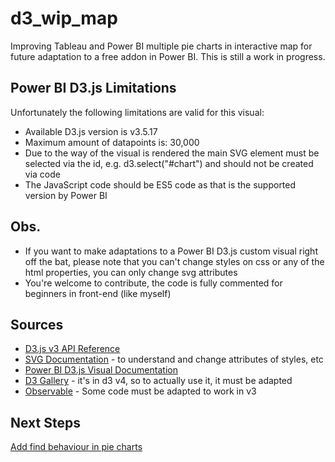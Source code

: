 # d3_wip_map
Improving Tableau and Power BI multiple pie charts in interactive map for future adaptation to a free addon in Power BI.
This is still a work in progress.

## Power BI D3.js Limitations
Unfortunately the following limitations are valid for this visual:

* Available D3.js version is v3.5.17
* Maximum amount of datapoints is: 30,000
* Due to the way of the visual is rendered the main SVG element must be selected via the id, e.g. d3.select("#chart") and should not be created via code
* The JavaScript code should be ES5 code as that is the supported version by Power BI

## Obs.
* If you want to make adaptations to a Power BI D3.js custom visual right off the bat, please note that you can't change styles on css or any of the html properties, you can only change svg attributes
* You're welcome to contribute, the code is fully commented for beginners in front-end (like myself)

## Sources
* [D3.js v3 API Reference](https://github.com/d3/d3-3.x-api-reference/blob/master/API-Reference.md)
* [SVG Documentation](https://developer.mozilla.org/en-US/docs/Web/SVG) - to understand and change attributes of styles, etc
* [Power BI D3.js Visual Documentation](https://azurebi-docs.jppp.org/powerbi-visuals/d3js.html?tabs=docs%2Cdocs-open)
* [D3 Gallery](https://d3-graph-gallery.com/index.html) - it's in d3 v4, so to actually use it, it must be adapted
* [Observable](https://observablehq.com/@d3) - Some code must be adapted to work in v3

## Next Steps
[Add find behaviour in pie charts](https://observablehq.com/@d3)
